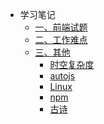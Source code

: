 - 学习笔记
  - [一、前端试题](content/web%E9%9D%A2%E9%A2%98.md)
    <!-- * [前端面试题](content/web%E9%9D%A2%E9%A2%98.md) -->
  - [二、工作难点](difficulty/README.md)
    <!-- * [难点](difficulty/README.md) -->
  - [三、其他](other/README.md)
    - [时空复杂度](other/%E6%97%B6%E7%A9%BA%E5%A4%8D%E6%9D%82%E5%BA%A6.md)
    - [autojs](other/autojs.md)
    - [Linux](other/Linux.md)
    - [npm](other/npm.md)
    - [古诗](other/%E5%8F%A4%E8%AF%97.md)
